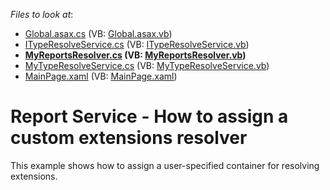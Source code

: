 <!-- default file list -->
*Files to look at*:

* [Global.asax.cs](./CS/DXReportServer_Container.Web/Global.asax.cs) (VB: [Global.asax.vb](./VB/DXReportServer_Container.Web/Global.asax.vb))
* [ITypeResolveService.cs](./CS/DXReportServer_Container.Web/ITypeResolveService.cs) (VB: [ITypeResolveService.vb](./VB/DXReportServer_Container.Web/ITypeResolveService.vb))
* **[MyReportsResolver.cs](./CS/DXReportServer_Container.Web/MyReportsResolver.cs) (VB: [MyReportsResolver.vb](./VB/DXReportServer_Container.Web/MyReportsResolver.vb))**
* [MyTypeResolveService.cs](./CS/DXReportServer_Container.Web/MyTypeResolveService.cs) (VB: [MyTypeResolveService.vb](./VB/DXReportServer_Container.Web/MyTypeResolveService.vb))
* [MainPage.xaml](./CS/DXReportServer_Container/MainPage.xaml) (VB: [MainPage.xaml](./VB/DXReportServer_Container/MainPage.xaml))
<!-- default file list end -->
# Report Service - How to assign a custom extensions resolver


<p>This example shows how to assign a user-specified container for resolving extensions.</p><br />


<br/>


